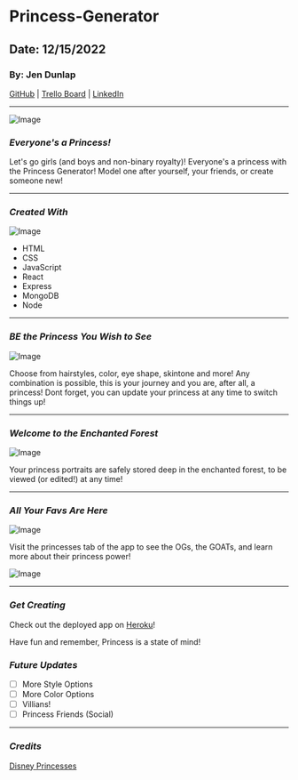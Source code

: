 # Princess-Generator

## Date: 12/15/2022

### By: Jen Dunlap

[GitHub](https://github.com/jendunlap/Princess-Generator) | [Trello Board](https://trello.com/b/4P7JEjeW/princess-generator) | [LinkedIn](https://www.linkedin.com/in/jennifer-leigh-dunlap/)

---

![Image](https://i.imgur.com/U4DbRxP.png)

### **_Everyone's a Princess!_**

Let's go girls (and boys and non-binary royalty)! Everyone's a princess with the Princess Generator! Model one after yourself, your friends, or create someone new!

---

### **_Created With_**

![Image](https://i.imgur.com/dN8waHF.png)

- HTML
- CSS
- JavaScript
- React
- Express
- MongoDB
- Node

---

### **_BE the Princess You Wish to See_**

![Image](https://i.imgur.com/FMLDxkg.png)

Choose from hairstyles, color, eye shape, skintone and more! Any combination is possible, this is your journey and you are, after all, a princess! Dont forget, you can update your princess at any time to switch things up!

---

### **_Welcome to the Enchanted Forest_**

![Image](https://i.imgur.com/tdNxsSU.png)

Your princess portraits are safely stored deep in the enchanted forest, to be viewed (or edited!) at any time!

---

### **_All Your Favs Are Here_**

![Image](https://i.imgur.com/MxkxAnK.png)

Visit the princesses tab of the app to see the OGs, the GOATs, and learn more about their princess power!

![Image](https://i.imgur.com/tBO62Dq.png)

---

### **_Get Creating_**

Check out the deployed app on [Heroku](https://princess-generator.herokuapp.com/)!

Have fun and remember, Princess is a state of mind!

### **_Future Updates_**

- [ ] More Style Options
- [ ] More Color Options
- [ ] Villians!
- [ ] Princess Friends (Social)

---

### **_Credits_**

[Disney Princesses](https://princess.disney.com/)
